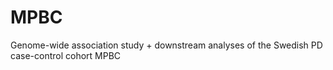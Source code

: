 # MPBC

Genome-wide association study + downstream analyses of the Swedish PD case-control cohort MPBC

